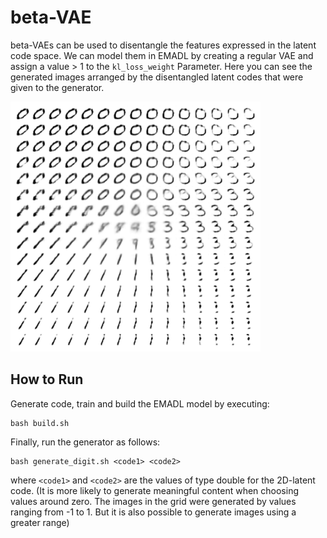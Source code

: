 # beta-VAE

beta-VAEs can be used to disentangle the features expressed in the latent code space. We can model them in EMADL by creating a regular VAE and assign a value > 1 to the `kl_loss_weight` Parameter. Here you can see the generated images arranged by the disentangled latent codes that were given to the generator.

<img src="pre-trained/generated_digits.png" alt="Epoch 78" width="400">

## How to Run
Generate code, train and build the EMADL model by executing:

```
bash build.sh
```

Finally, run the generator as follows:
```
bash generate_digit.sh <code1> <code2>
```
where `<code1>` and `<code2>` are the values of type double for the 2D-latent code.
(It is more likely to generate meaningful content when choosing values around zero.
The images in the grid were generated by values ranging from -1 to 1. But it is also possible to generate images using a greater range)
